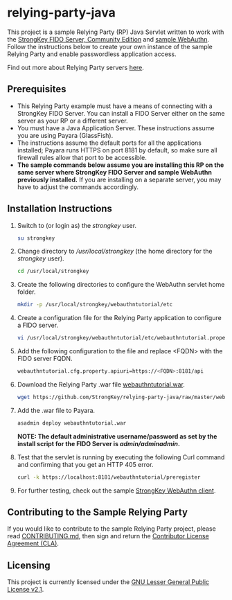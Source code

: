 # relying-party-java
This project is a sample Relying Party (RP) Java Servlet written to work with the [StrongKey FIDO Server, Community Edition](https://github.com/StrongKey/FIDO-Server) and [sample WebAuthn](https://github.com/StrongKey/WebAuthn). Follow the instructions below to create your own instance of the sample Relying Party and enable passwordless application access.

Find out more about Relying Party servers [here](https://en.wikipedia.org/wiki/Relying_party).

## Prerequisites

- This Relying Party example must have a means of connecting with a StrongKey FIDO Server. You can install a FIDO Server either on the same server as your RP or a different server.
- You must have a Java Application Server. These instructions assume you are using Payara (GlassFish).
- The instructions assume the default ports for all the applications installed; Payara runs HTTPS on port 8181 by default, so make sure all firewall rules allow that port to be accessible.
- **The sample commands below assume you are installing this RP on the same server where StrongKey FIDO Server and sample WebAuthn previously installed.** If you are installing on a separate server, you may have to adjust the commands accordingly.

## Installation Instructions

1. Switch to (or login as) the _strongkey_ user.

    ```sh
    su strongkey
    ```

2. Change directory to _/usr/local/strongkey_ (the home directory for the _strongkey_ user).

    ```sh
    cd /usr/local/strongkey
    ```

3. Create the following directories to configure the WebAuthn servlet home folder.

    ```sh
    mkdir -p /usr/local/strongkey/webauthntutorial/etc
    ```

4. Create a configuration file for the Relying Party application to configure a FIDO server.

    ```sh
    vi /usr/local/strongkey/webauthntutorial/etc/webauthntutorial.properties
    ```

5. Add the following configuration to the file and replace &lt;FQDN&gt; with the FIDO server FQDN.

    ```sh
    webauthntutorial.cfg.property.apiuri=https://<FQDN>:8181/api
    ```

6. Download the Relying Party .war file [webauthntutorial.war](https://github.com/StrongKey/relying-party-java/blob/master/webauthntutorial.war).

    ```sh
    wget https://github.com/StrongKey/relying-party-java/raw/master/webauthntutorial.war
    ```

7. Add the .war file to Payara.

    ```sh
    asadmin deploy webauthntutorial.war
    ```

    **NOTE: The default administrative username/password as set by the install script for the FIDO Server is _admin/adminadmin_.**

8. Test that the servlet is running by executing the following Curl command and confirming that you get an HTTP 405 error.

    ```sh
    curl -k https://localhost:8181/webauthntutorial/preregister
    ```

9. For further testing, check out the sample [StrongKey WebAuthn client](https://github.com/StrongKey/WebAuthn).

## Contributing to the Sample Relying Party

If you would like to contribute to the sample Relying Party project, please read [CONTRIBUTING.md](https://github.com/StrongKey/relying-party-java/blob/master/CONTRIBUTING.md), then sign and return the [Contributor License Agreement (CLA)](https://cla-assistant.io/StrongKey/FIDO-Server).

## Licensing
This project is currently licensed under the [GNU Lesser General Public License v2.1](https://github.com/StrongKey/relying-party-java/blob/master/LICENSE).

